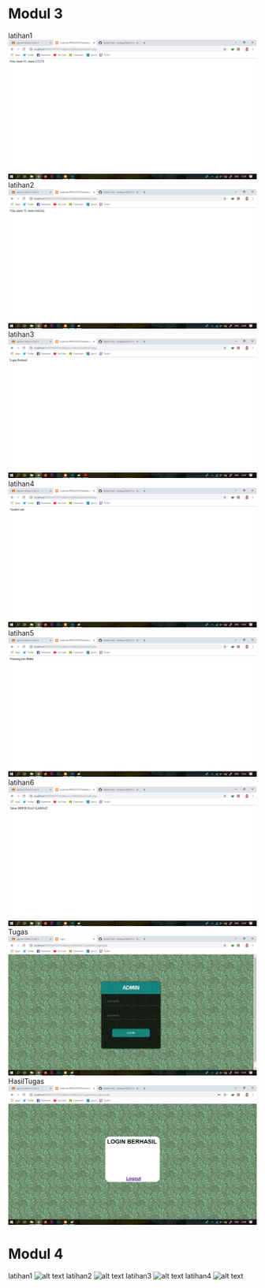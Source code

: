 # Modul 3
latihan1
![alt text](https://github.com/rizalagus26rpl/Praktikum2/blob/master/Praktikum2/Modul3/Latihan1.png?raw=true)
latihan2
![alt text](https://github.com/rizalagus26rpl/Praktikum2/blob/master/Praktikum2/Modul3/Latihan2.png?raw=true)
latihan3
![alt text](https://github.com/rizalagus26rpl/Praktikum2/blob/master/Praktikum2/Modul3/Latihan3.png?raw=true)
latihan4
![alt text](https://github.com/rizalagus26rpl/Praktikum2/blob/master/Praktikum2/Modul3/Latihan4.png?raw=true)
latihan5
![alt text](https://github.com/rizalagus26rpl/Praktikum2/blob/master/Praktikum2/Modul3/Latihan5.png?raw=true)
latihan6
![alt text](https://github.com/rizalagus26rpl/Praktikum2/blob/master/Praktikum2/Modul3/Latihan6.png?raw=true)
Tugas
![alt text](https://github.com/rizalagus26rpl/Praktikum2/blob/master/Praktikum2/Modul3/Tugas1.png?raw=true)
HasilTugas
![alt text](https://github.com/rizalagus26rpl/Praktikum2/blob/master/Praktikum2/Modul3/HasilTugas1.png?raw=true)

# Modul 4
latihan1
![alt text](https://github.com/rizalagus26rpl/Praktikum1/blob/master/Praktikum2/Modul4/Latihan1.png?raw=true)
latihan2
![alt text](https://github.com/rizalagus26rpl/Praktikum1/blob/master/Praktikum2/Modul4/Latihan2.png?raw=true)
latihan3
![alt text](https://github.com/rizalagus26rpl/Praktikum1/blob/master/Praktikum2/Modul4/Latihan3.png?raw=true)
latihan4
![alt text](https://github.com/rizalagus26rpl/Praktikum1/blob/master/Praktikum2/Modul4/Latihan4.png?raw=true)
